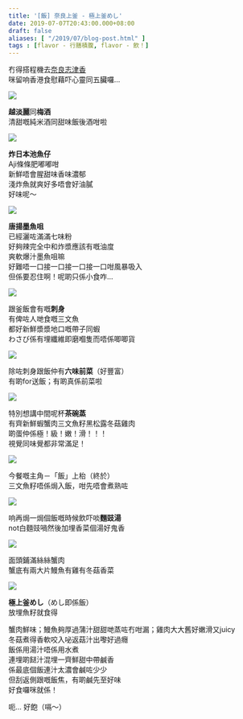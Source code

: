```yaml
---
title: '[飯] 奈良上釜 - 極上釜めし'
date: 2019-07-07T20:43:00.000+08:00
draft: false
aliases: [ "/2019/07/blog-post.html" ]
tags : [flavor - 行膳積腹, flavor - 飲！]
---
```


冇得搭程機去[奈良志津香](https://hidie.net/kamameshi/)  
咪留响香港食慰藉吓心靈同五臟囉...  

![](/images/kamameshi1.jpg)

**越淡麗**同**梅酒**  
清甜嘅純米酒同甜味飯後酒咁啦  

![](/images/kamameshi2.jpg)

**炸日本池魚仔**  
Aji條條肥嘟嘟咁  
新鮮唔會腥甜味香味濃郁  
淺炸魚就爽好多唔會好油膩  
好味呢～  

![](/images/kamameshi3.jpg)

**唐揚墨魚咀**  
已經灑咗滿滿七味粉  
好夠辣完全中和炸漿應該有嘅油度  
爽軟爆汁墨魚咀嘛  
好難唔一口接一口接一口接一口咁風暴吸入  
但係要忍住啊！呢啲只係小食咋...  

![](/images/kamameshi4.jpg)

跟釜飯會有嘅**刺身**  
有俾咗人哋食嘅三文魚  
都好新鮮漿漿地口嘅帶子同蝦  
わさび係有埋纖維即磨嗰隻而唔係唧唧貨  

![](/images/kamameshi5.jpg)

除咗刺身跟飯仲有**六味前菜**（好豐富）  
有啲for送飯；有啲真係前菜啦  

![](/images/kamameshi6.jpg)

特別想講中間呢杯**茶碗蒸**  
有齊新鮮蝦蟹肉三文魚籽黑松露冬菇雞肉  
啲蛋仲係極！級！嫩！滑！！！  
視覺同味覺都非常滿足！  

![](/images/kamameshi7.jpg)

今餐嘅主角－「飯」上枱（終於）  
三文魚籽唔係焗入飯，咁先唔會煮熟咗  

![](/images/kamameshi8.jpg)

响再焗一焗個飯嘅時候飲吓啖**麵豉湯**  
not白麵豉喎然後加埋香菜個湯好鬼香  

![](/images/kamameshi9.jpg)

面頭鋪滿絲絲蟹肉  
蟹底有兩大片鰻魚有雞有冬菇香菜  

![](/images/kamameshi10.jpg)

**極上釜めし**（めし即係飯）  
放埋魚籽就食得  
  
蟹肉鮮味；鰻魚夠厚過蒲汁甜甜哋蒸咗冇咁漏；雞肉大大舊好嫩滑又juicy  
冬菇煮得香軟咬入咇返菇汁出嚟好過癮  
飯係用湯汁唔係用水煮  
連埋啲餸汁混埋一齊鮮甜中帶鹹香  
係最底個飯連汁太濃會鹹咗少少  
但刮返側跟嘅飯焦，有啲鹹先至好味  
好食囉咪就係！  
  
  
呃... 好飽（嗝～）
